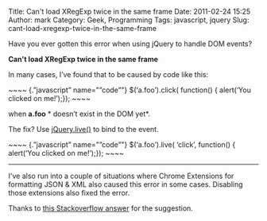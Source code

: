 Title: Can't load XRegExp twice in the same frame
Date: 2011-02-24 15:25
Author: mark
Category: Geek, Programming
Tags: javascript, jquery
Slug: cant-load-xregexp-twice-in-the-same-frame

Have you ever gotten this error when using jQuery to handle DOM events?

**Can't load XRegExp twice in the same frame**

In many cases, I’ve found that to be caused by code like this:

<p>
~~~~ {.”javascript” name="”code”"}
$(‘a.foo’).click( function() {  alert(‘You clicked on me!’);});
~~~~

</p>

when **a.foo** * doesn’t exist in the DOM yet*.

The fix? Use [jQuery.live()][] to bind to the event.

<p>
~~~~ {.”javascript” name="”code”"}
$(‘a.foo’).live( ‘click’, function() {  alert(‘You clicked on me!’);});
~~~~

</p>

* * * * *

</p>
I've also run into a couple of situations where Chrome Extensions for
formatting JSON & XML also caused this error in some cases. Disabling
those extensions also fixed the error.

Thanks to [this Stackoverflow answer][] for the suggestion.

  [jQuery.live()]: ”http://api.jquery.com/live/”
  [this Stackoverflow answer]: http://stackoverflow.com/questions/6424633/chrome-uncaught-error-cant-load-xregexp-twice-in-the-same-frame/6424780#6424780
